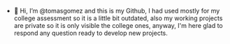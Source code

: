- 👋 Hi, I’m @tomasgomez and this is my Github, I had used mostly for my college assessment so it is a little bit outdated, also my working projects are private so it is only visible the college ones, anyway, I'm here glad to respond any question ready to develop new projects.

